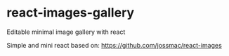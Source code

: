 # react-images-gallery
Editable minimal image gallery with react

Simple and mini react based on: https://github.com/jossmac/react-images

